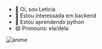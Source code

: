 - 👋 Oi, sou Leticia
- 👀 Estou interessada em backend
- 🌱 Estou aprendendo python
- 😄 Pronouns: ela/dela

![anime](https://github.com/user-attachments/assets/45452e4b-0ae8-4a2c-8904-e3b807f1a325)
